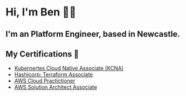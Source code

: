 # Hi, I'm Ben 👋🏻

## **I'm an Platform Engineer, based in Newcastle.**

##  My Certifications 🏅

* [Kubernertes Cloud Native Associate (KCNA)](https://www.credly.com/badges/693184a1-553d-4c4b-91ff-9b8d5415fc1e)
* [Hashicorp: Terraform Associate](https://www.credly.com/badges/12643f2e-b2ea-407f-bd28-073e3795b606)
* [AWS Cloud Practictioner](https://www.credly.com/badges/cc0dd0d9-5e2a-4e39-a3d7-dfcee7a929f5)
* [AWS Solution Architect Associate](https://www.credly.com/badges/5b6906bf-902e-49be-8301-171e681944a6)
